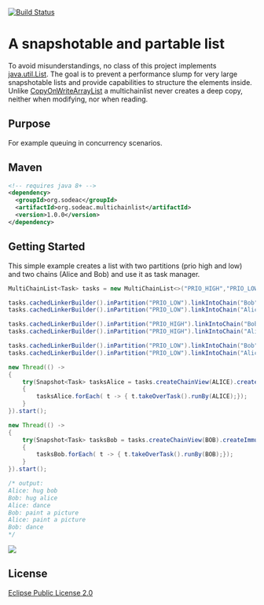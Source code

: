 [![Build Status](https://travis-ci.org/spalarus/java-sodeac-multichainlist.svg?branch=master)](https://travis-ci.org/spalarus/java-sodeac-multichainlist)

# A snapshotable and partable list
To avoid misunderstandings, no class of this project implements [java.util.List](https://docs.oracle.com/javase/8/docs/api/java/util/List.html). The goal is to prevent a performance slump for very large snapshotable lists and provide capabilities to structure the elements inside. Unlike [CopyOnWriteArrayList](https://docs.oracle.com/javase/8/docs/api/index.html?java/util/concurrent/CopyOnWriteArrayList.html) a multichainlist never creates a deep copy, neither when modifying, nor when reading.

## Purpose
For example queuing in concurrency scenarios.

## Maven

```xml
<!-- requires java 8+ -->
<dependency>
  <groupId>org.sodeac</groupId>
  <artifactId>org.sodeac.multichainlist</artifactId>
  <version>1.0.0</version>
</dependency>
```

## Getting Started
This simple example creates a list with two partitions (prio high and low) and two chains (Alice and Bob) and use it as task manager.

```java
MultiChainList<Task> tasks = new MultiChainList<>("PRIO_HIGH","PRIO_LOW");

tasks.cachedLinkerBuilder().inPartition("PRIO_LOW").linkIntoChain("Bob")	.append(new Task("paint a picture"));
tasks.cachedLinkerBuilder().inPartition("PRIO_LOW").linkIntoChain("Alice")	.append(new Task("dance"));

tasks.cachedLinkerBuilder().inPartition("PRIO_HIGH").linkIntoChain("Bob")	.append(new Task("hug alice"));
tasks.cachedLinkerBuilder().inPartition("PRIO_HIGH").linkIntoChain("Alice")	.append(new Task("hug bob"));

tasks.cachedLinkerBuilder().inPartition("PRIO_LOW").linkIntoChain("Bob")	.append(new Task("dance"));
tasks.cachedLinkerBuilder().inPartition("PRIO_LOW").linkIntoChain("Alice")	.append(new Task("paint a picture"));

new Thread(() -> 
{ 
	try(Snapshot<Task> tasksAlice = tasks.createChainView(ALICE).createImmutableSnapshotPoll())
	{
		tasksAlice.forEach( t -> { t.takeOverTask().runBy(ALICE);});
	}
}).start();

new Thread(() -> 
{ 
	try(Snapshot<Task> tasksBob = tasks.createChainView(BOB).createImmutableSnapshotPoll())
	{
		tasksBob.forEach( t -> { t.takeOverTask().runBy(BOB);});
	}
}).start();

/* output:
Alice: hug bob
Bob: hug alice
Alice: dance
Bob: paint a picture
Alice: paint a picture
Bob: dance
*/
```
![](https://spalarus.github.io/images/multichainlist_alice_bob_allpath.svg)

## License
[Eclipse Public License 2.0](https://github.com/spalarus/java-sodeac-multichainlist/blob/master/LICENSE)
